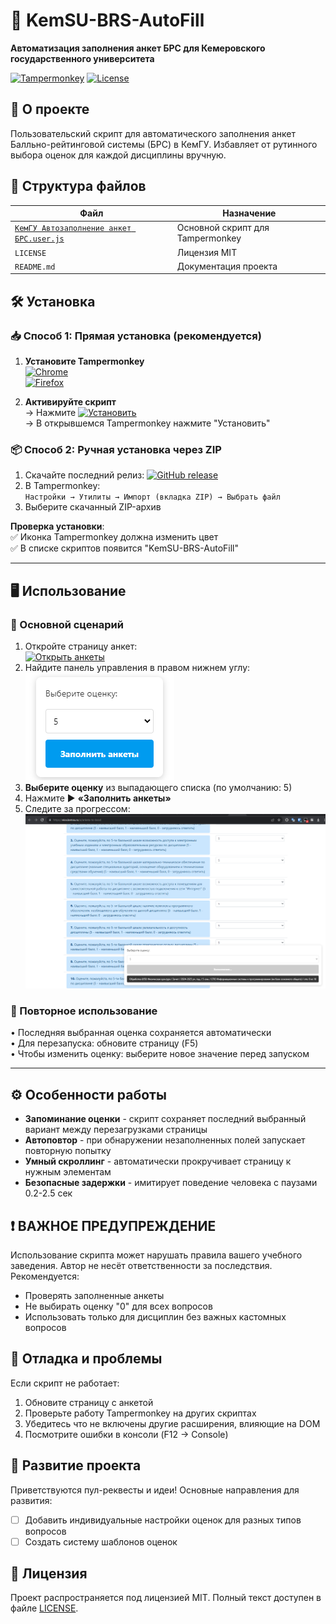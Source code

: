 # 🚀 KemSU-BRS-AutoFill

**Автоматизация заполнения анкет БРС для Кемеровского государственного университета**

[![Tampermonkey](https://img.shields.io/badge/Tampermonkey-required-darkred)](https://www.tampermonkey.net/)
[![License](https://img.shields.io/github/license/fleef-ru/KemSU-BRS-AutoFill)](LICENSE)

## 📌 О проекте
Пользовательский скрипт для автоматического заполнения анкет Балльно-рейтинговой системы (БРС) в КемГУ. Избавляет от рутинного выбора оценок для каждой дисциплины вручную.

## 📂 Структура файлов
| Файл | Назначение |
|------|------------|
| [`КемГУ Автозаполнение анкет БРС.user.js`](https://github.com/fleef-ru/KemSU-BRS-AutoFill/raw/refs/heads/main/%D0%9A%D0%B5%D0%BC%D0%93%D0%A3%20%D0%90%D0%B2%D1%82%D0%BE%D0%B7%D0%B0%D0%BF%D0%BE%D0%BB%D0%BD%D0%B5%D0%BD%D0%B8%D0%B5%20%D0%B0%D0%BD%D0%BA%D0%B5%D1%82%20%D0%91%D0%A0%D0%A1.user.js) | Основной скрипт для Tampermonkey |
| `LICENSE` | Лицензия MIT |
| `README.md` | Документация проекта |


## 🛠 Установка

### 📥 Способ 1: Прямая установка (рекомендуется)
1. **Установите Tampermonkey**  
   [![Chrome](https://img.shields.io/badge/Chrome-Get_Tampermonkey-blue?logo=googlechrome)](https://chrome.google.com/webstore/detail/tampermonkey/dhdgffkkebhmkfjojejmpbldmpobfkfo)  
   [![Firefox](https://img.shields.io/badge/Firefox-Get_Tampermonkey-orange?logo=firefox)](https://addons.mozilla.org/firefox/addon/tampermonkey/)

2. **Активируйте скрипт**  
   → Нажмите [![Установить](https://img.shields.io/badge/📥_Установить_скрипт-00C853?style=flat)](https://github.com/fleef-ru/KemSU-BRS-AutoFill/raw/main/КемГУ%20Автозаполнение%20анкет%20БРС.user.js)  
   → В открывшемся Tampermonkey нажмите "Установить"

### 📦 Способ 2: Ручная установка через ZIP
1. Скачайте последний релиз: [![GitHub release](https://img.shields.io/github/v/release/fleef-ru/KemSU-BRS-AutoFill)](https://github.com/fleef-ru/KemSU-BRS-AutoFill/releases)
2. В Tampermonkey:  
   `Настройки → Утилиты → Импорт (вкладка ZIP) → Выбрать файл`
3. Выберите скачанный ZIP-архив

**Проверка установки**:  
✅ Иконка Tampermonkey должна изменить цвет  
✅ В списке скриптов появится "KemSU-BRS-AutoFill"

---

## 🖥 Использование

### 🚩 Основной сценарий
1. Откройте страницу анкет:  
   [![Открыть анкеты](https://img.shields.io/badge/📋_Перейти_к_анкетам-2962FF)](https://eios.kemsu.ru/a/anketa-to-bsod)
2. Найдите панель управления в правом нижнем углу:  
   ![Панель управления](screenshot-panel.png)
3. **Выберите оценку** из выпадающего списка (по умолчанию: 5)
4. Нажмите ▶️ **«Заполнить анкеты»**
5. Следите за прогрессом:  
   ![Прогресс](screenshot.png)

### 🔄 Повторное использование
• Последняя выбранная оценка сохраняется автоматически  
• Для перезапуска: обновите страницу (F5)  
• Чтобы изменить оценку: выберите новое значение перед запуском

---

## ⚙️ Особенности работы
- **Запоминание оценки** - скрипт сохраняет последний выбранный вариант между перезагрузками страницы
- **Автоповтор** - при обнаружении незаполненных полей запускает повторную попытку
- **Умный скроллинг** - автоматически прокручивает страницу к нужным элементам
- **Безопасные задержки** - имитирует поведение человека с паузами 0.2-2.5 сек

## ❗ ВАЖНОЕ ПРЕДУПРЕЖДЕНИЕ
Использование скрипта может нарушать правила вашего учебного заведения. Автор не несёт ответственности за последствия. Рекомендуется:
- Проверять заполненные анкеты
- Не выбирать оценку "0" для всех вопросов
- Использовать только для дисциплин без важных кастомных вопросов

## 🐛 Отладка и проблемы
Если скрипт не работает:
1. Обновите страницу с анкетой
2. Проверьте работу Tampermonkey на других скриптах
3. Убедитесь что не включены другие расширения, влияющие на DOM
4. Посмотрите ошибки в консоли (F12 → Console)

## 🤝 Развитие проекта
Приветствуются пул-реквесты и идеи! Основные направления для развития:
- [ ] Добавить индивидуальные настройки оценок для разных типов вопросов
- [ ] Создать систему шаблонов оценок

## 📄 Лицензия
Проект распространяется под лицензией MIT. Полный текст доступен в файле [LICENSE](LICENSE).
